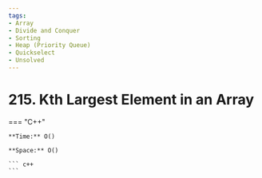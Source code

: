 ```yaml
---
tags:
- Array
- Divide and Conquer
- Sorting
- Heap (Priority Queue)
- Quickselect
- Unsolved
---
```



# 215. Kth Largest Element in an Array

=== "C++"

    **Time:** O()

    **Space:** O()

    ``` c++
    ```